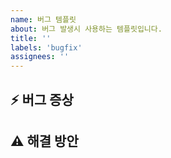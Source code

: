 ```yaml
---
name: 버그 템플릿
about: 버그 발생시 사용하는 템플릿입니다.
title: ''
labels: 'bugfix'
assignees: ''
---
```


## ⚡️ 버그 증상

## ⚠️ 해결 방안
